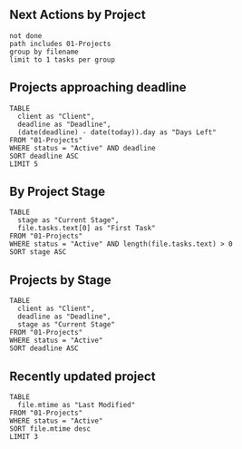 ## Next Actions by Project
```tasks 
not done 
path includes 01-Projects 
group by filename
limit to 1 tasks per group
```
## Projects approaching deadline
```dataview
TABLE
  client as "Client",
  deadline as "Deadline", 
  (date(deadline) - date(today)).day as "Days Left"
FROM "01-Projects"
WHERE status = "Active" AND deadline
SORT deadline ASC
LIMIT 5
```
## By Project Stage
```dataview
TABLE
  stage as "Current Stage",
  file.tasks.text[0] as "First Task"
FROM "01-Projects"
WHERE status = "Active" AND length(file.tasks.text) > 0
SORT stage ASC
```
## Projects by Stage
```dataview
TABLE 
  client as "Client",
  deadline as "Deadline",
  stage as "Current Stage"
FROM "01-Projects"
WHERE status = "Active"
SORT deadline ASC
```
## Recently updated project
```dataview
TABLE
  file.mtime as "Last Modified"
FROM "01-Projects"
WHERE status = "Active"
SORT file.mtime desc
LIMIT 3
```
